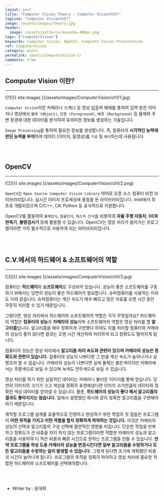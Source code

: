 ```yaml
---
layout: post
title: "Computer Vision Theory : Computer Vision이란?"
tagline: "Computer Vision이란?"
image: /assets/images/theory.jpg
header:
  image: /assets/patterns/asanoha-400px.png
tags: ['ComputerVision']
keywords: Computer Vision, OpenCV, Computer Vision Presentation
ref: ComputerVision
category: posts
permalink: /posts/ComputerVision-1/
comments: true
---
```


## Computer Vision 이란? ##
----------

![1]({{ site.images }}/assets/images/ComputerVision/ch1/1.jpg)

`Computer Vision`이란 카메라나 스캐너 등 영상 입출력 매체를 통하여 입력 받은 이미지나 영상에서 `물체 (Object)`, `전경 (Foreground)`, `배경 (Background)` 등 물체와 주변 환경에 대한 데이터를 분석하여 유의미한 정보를 생성하는 기술입니다.

`Image Processing`을 통하여 필요한 정보를 생성합니다. 즉, 컴퓨터의 **시각적인 능력에 판단 능력을 부여**하여 데이터 (이미지, 동영상)를 `가공` 및 `해석`하는데 사용됩니다.

<br>
<br>

## OpenCV ##
----------

![2]({{ site.images }}/assets/images/ComputerVision/ch1/2.png)

`OpenCV`는 `Open Source Computer Vision Library` 약어로 오픈 소스 컴퓨터 비전 라이브러리입니다. 실시간 이미지 프로세싱에 중점을 둔 라이브러리입니다. Intel에서 최초로 개발되었으며 C/C++, C#, Python 등 공식적으로 지원합니다.

OpenCV를 활용하여 `물체인식`, `얼굴인식`, `제스처 인식`을 비롯하여 **자율 주행 자동차**, **OCR 판독기**, **불량검사기** 등에 활용할 수 있습니다. OpenCV는 영상 처리가 들어가는 프로그램이라면 가히 필수적으로 사용하게 되는 라이브러리입니다. 

<br>
<br>

## C.V.에서의 하드웨어 & 소프트웨어의 역할 ##
----------

![3]({{ site.images }}/assets/images/ComputerVision/ch1/3.jpg)

컴퓨터는 **하드웨어**와 **소프트웨어**로 구성되어 있습니다. 성능이 좋은 소프트웨어를 구동하기 위해서는 당연히 성능이 좋은 하드웨어가 필요합니다. 슈퍼컴퓨터를 사용하는 이유도 이와 같습니다. 슈퍼컴퓨터는 계산 속도가 매우 빠르고 많은 자료를 오랜 시간 동안 꾸준히 처리할 수 있기 때문입니다.

그렇다면, 영상 처리에서 하드웨어와 소프트웨어의 역할은 각각 무엇일까요? 하드웨어의 역할은 **컴퓨터의 성능**과 **카메라의 성능**이며 소프트웨어의 역할은 영상 처리를 할 **알고리즘**입니다. 알고리즘을 매우 정확하게 구현했다 하여도 이를 처리할 컴퓨터와 카메라의 성능이 좋지 않다면 결과는 오랜 시간 계산하여 처리하게 되고 정확도도 떨어지게 됩니다. 

컴퓨터의 성능은 영상 처리에서 **알고리즘 처리 속도와 관련이 있으며 카메라의 성능은 정확도와 관련이 있습니다.** 컴퓨터의 성능이 나쁘다면 그 만큼 계산 속도가 늘어나거나 실행조차 할 수 없습니다. 카메라의 성능이 나쁘다면 실제 물체는 붉은색이지만 카메라에서는 주황색으로 보일 수 있으며 녹색도 연두색으로 보일 수 있습니다.

영상 처리를 하기 위한 실질적인 데이터는 카메라나 불러온 이미지를 통해 얻습니다. 당연히 이미지의 크기가 크고 색상을 정확히 표현해냈다면 이미지 크기만큼의 데이터와 정확한 색상 데이터를 얻어낼 수 있습니다. 물론, **하드웨어의 성능이 좋다 해서 알고리즘의 결과도 좋아지지는 않습니다.** 앞에서 설명했던 예시와 같이 정확한 알고리즘을 구현해야 하기 때문입니다. 

제작할 프로그램 설계를 효율적으로 진행하고 완성하기 위한 작업의 첫 걸음은 프로그램이 **어떤 목적을 가지고 어떤 역할을 할지 정확하게 파악하는 것입니다.** 이것은 카메라의 성능의 선택과 알고리즘의 구성 선택에 필연적인 영향을 미칩니다. 단순한 작업을 반복하고 정확도가 큰 비중을 차지 하지 않는 프로그램이라면 적합한 카메라의 성능과 알고리즘을 사용하여 더 적은 비용과 빠른 시간으로 원하는 프로그램을 만들 수 있습니다. **만약 프로그램을 작성 도중 카메라의 성능을 변경시킨다면 일부 알고리즘을 수정하거나 모든 알고리즘을 수정하는 일이 발생할 수 있습니다.** 그렇게 된다면 초기에 계획했던 비용과 시간이 늘어나게 됩니다.  프로그램의 목적을 정확히 파악하고 영상 처리에 필요한 적합한 하드웨어와 소프트웨어를 선택해야합니다.

<br>
<br>

* Writer by : 윤대희